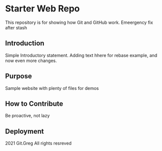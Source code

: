 # Starter Web Repo

This repository is for showing how Git and GitHub work. Emeergency fix after stash

## Introduction

Simple Introductory statement. Adding text hhere for rebase example, and now even more changes.

## Purpose

Sample website with plenty of files for demos

## How to Contribute

Be proactive, not lazy

## Deployment

2021 Git.Greg All rights resreved